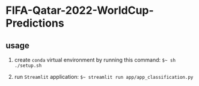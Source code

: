 # FIFA-Qatar-2022-WorldCup-Predictions

  

## usage

1. create `conda` virtual environment by running this command:
	```$~ sh ./setup.sh```
	
2. run `Streamlit` application:
```$~ streamlit run app/app_classification.py```
